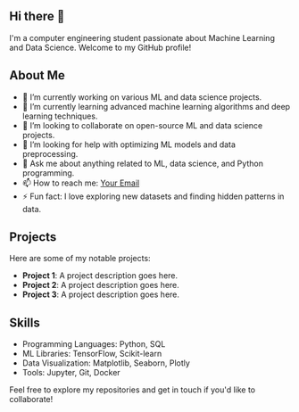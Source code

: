 ## Hi there 👋

I'm a computer engineering student passionate about Machine Learning and Data Science. Welcome to my GitHub profile!

## About Me
- 🔭 I’m currently working on various ML and data science projects.
- 🌱 I’m currently learning advanced machine learning algorithms and deep learning techniques.
- 👯 I’m looking to collaborate on open-source ML and data science projects.
- 🤔 I’m looking for help with optimizing ML models and data preprocessing.
- 💬 Ask me about anything related to ML, data science, and Python programming.
- 📫 How to reach me: [Your Email](mailto:youremail@example.com)
- ⚡ Fun fact: I love exploring new datasets and finding hidden patterns in data.

## Projects
Here are some of my notable projects:
- **Project 1**: A project description goes here.
- **Project 2**: A project description goes here.
- **Project 3**: A project description goes here.

## Skills
- Programming Languages: Python, SQL
- ML Libraries: TensorFlow, Scikit-learn
- Data Visualization: Matplotlib, Seaborn, Plotly
- Tools: Jupyter, Git, Docker

Feel free to explore my repositories and get in touch if you'd like to collaborate!

<!--
**dorukku/dorukku** is a ✨ _special_ ✨ repository because its `README.md` (this file) appears on your GitHub profile.

Here are some ideas to get you started:

- 🔭 I’m currently working on ...
- 🌱 I’m currently learning ...
- 👯 I’m looking to collaborate on ...
- 🤔 I’m looking for help with ...
- 💬 Ask me about ...
- 📫 How to reach me: ...
- 😄 Pronouns: ...
- ⚡ Fun fact: ...
-->
